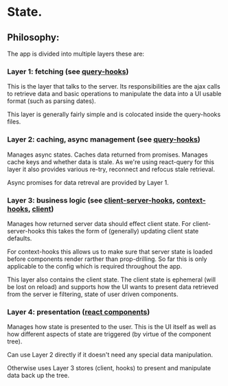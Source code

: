 # State.

## Philosophy:

The app is divided into multiple layers these are:

### Layer 1: fetching (see [query-hooks](./query-hooks/README.md))

This is the layer that talks to the server. Its responsibilities are the ajax calls to retrieve data and basic operations to manipulate the data into a UI usable format (such as parsing dates).

This layer is generally fairly simple and is colocated inside the query-hooks files.

### Layer 2: caching, async management (see [query-hooks](./query-hooks/README.md))

Manages async states. Caches data returned from promises. Manages cache keys and whether data is stale. As we're using react-query for this layer it also provides various re-try, reconnect and refocus stale retrieval.

Async promises for data retreval are provided by Layer 1.

### Layer 3: business logic (see [client-server-hooks](./client-server-hooks/README.md), [context-hooks](./context-hooks/README.md), [client](./client/README.md))

Manages how returned server data should effect client state. For client-server-hooks this takes the form of (generally) updating client state defaults.

For context-hooks this allows us to make sure that server state is loaded before components render rarther than prop-drilling. So far this is only applicable to the config which is required throughout the app.

This layer also contains the client state. The client state is ephemeral (will be lost on reload) and supports how the UI wants to present data retrieved from the server ie filtering, state of user driven components.

### Layer 4: presentation ([react components](../components/README.md))

Manages how state is presented to the user. This is the UI itself as well as how different aspects of state are triggered (by virtue of the component tree).

Can use Layer 2 directly if it doesn't need any special data manipulation.

Otherwise uses Layer 3 stores (client, hooks) to present and manipulate data back up the tree.
